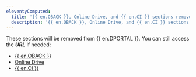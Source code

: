 ```yaml
---
eleventyComputed:
  title: '{{ en.OBACK }}, Online Drive, and {{ en.CI }} sections removed from {{ en.DPORTAL }}'
  description: '{{ en.OBACK }}, Online Drive, and {{ en.CI }} sections removed from {{ en.DPORTAL }}. You can still access the URL if needed.'
---
```


These sections will be removed from {{ en.DPORTAL }}. You can still access the ***URL*** if needed:

* [{{ en.OBACK }}](https://portal.devolutions.com/rdm-online-services/online-backup)
* [Online Drive](https://portal.devolutions.com/rdm-online-services/online-drive)
* [{{ en.CI }}](https://portal.devolutions.com/rdm-online-services/custom-installer)
